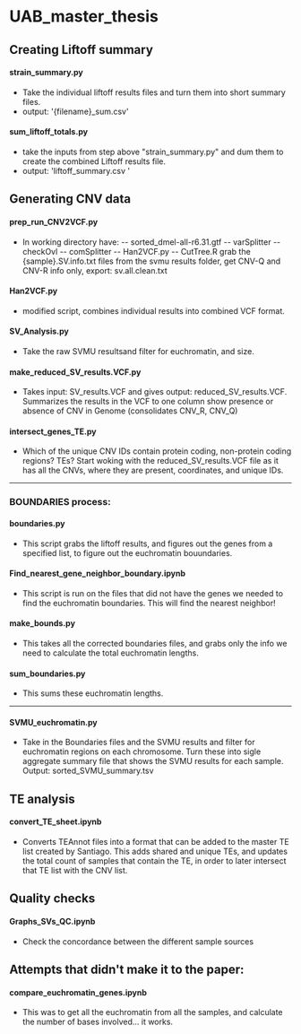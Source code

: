 # UAB_master_thesis

## Creating Liftoff summary

#### strain_summary.py
- Take the individual liftoff results files and turn them into short summary files. 
- output: '{filename}_sum.csv'

#### sum_liftoff_totals.py
- take the inputs from step above "strain_summary.py" and dum them to create the combined Liftoff results file. 
- output: 'liftoff_summary.csv ' 



## Generating CNV data

#### prep_run_CNV2VCF.py

- In working directory have:
-- sorted_dmel-all-r6.31.gtf
-- varSplitter
-- checkOvl
-- comSplitter 
-- Han2VCF.py
-- CutTree.R
grab the {sample}.SV.info.txt files from the svmu results folder, get CNV-Q and CNV-R info only, export: sv.all.clean.txt


#### Han2VCF.py
- modified script, combines individual results into combined VCF format. 



#### SV_Analysis.py
- Take the raw SVMU resultsand filter for euchromatin, and size. 


#### make_reduced_SV_results.VCF.py

- Takes input: SV_results.VCF  and gives output: reduced_SV_results.VCF. Summarizes the results in the VCF to one column show presence or absence of CNV in Genome (consolidates CNV_R, CNV_Q)

#### intersect_genes_TE.py

- Which of the unique CNV IDs contain protein coding, non-protein coding regions? TEs? Start woking with the reduced_SV_results.VCF file as it has all the CNVs, where they are present, coordinates, and unique IDs.

-------
### BOUNDARIES process:

#### boundaries.py

- This script grabs the liftoff results, and figures out the genes from a specified list, to figure out the euchromatin bouundaries. 


#### Find_nearest_gene_neighbor_boundary.ipynb

- This script is run on the files that did not have the genes we needed to find the euchromatin boundaries. This will find the nearest neighbor! 


#### make_bounds.py

- This takes all the corrected boundaries files, and grabs only the info we need to calculate the total euchromatin lengths. 

#### sum_boundaries.py

- This sums these euchromatin lengths. 

-------
#### SVMU_euchromatin.py

- Take in the Boundaries files and the SVMU results and filter for euchromatin regions on each chromosome. Turn these into sigle aggregate summary file that shows the SVMU results for each sample. Output: sorted_SVMU_summary.tsv


## TE analysis 

#### convert_TE_sheet.ipynb

- Converts TEAnnot files into a format that can be added to the master TE list created by Santiago. This adds shared and unique TEs, and updates the total count of samples that contain the TE, in order to later intersect that TE list with the CNV list. 


## Quality checks

#### Graphs_SVs_QC.ipynb

-  Check the concordance between the different sample sources


## Attempts that didn't make it to the paper:

#### compare_euchromatin_genes.ipynb
- This was to get all the euchromatin from all the samples, and calculate the number of bases involved... it works. 


